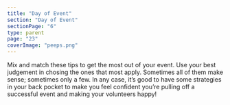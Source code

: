 ```yaml
---
title: "Day of Event"
section: "Day of Event"
sectionPage: "6"
type: parent
page: "23"
coverImage: "peeps.png"
---
```


Mix and match these tips to get the most out of your event. Use your best judgement in chosing the ones that most apply. Sometimes all of them make sense; sometimes only a few. In any case, it’s good to have some strategies in your back pocket to make you feel confident you’re pulling off a successful event and making your volunteers happy!
